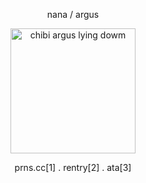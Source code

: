 <p align="center">
nana  /  argus
</p> 
<p align="center">
    <img width="200" src="https://github.com/user-attachments/assets/63f4335f-33f7-4e65-a85a-a427868a7bca" alt="chibi argus lying dowm">
</p>
<p align="center">
prns.cc[1] . rentry[2] .
    ata[3]
</p>

[1]: https://pronouns.cc/@argus           "prns.cc"
[2]: https://rentry.co/rockstars            "rentry"
[3]: https://wolfbrothers.atabook.org/     "ata"
